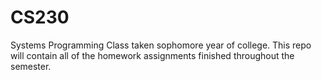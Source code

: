 # CS230
Systems Programming
Class taken sophomore year of college.
This repo will contain all of the homework assignments finished throughout the semester. 
